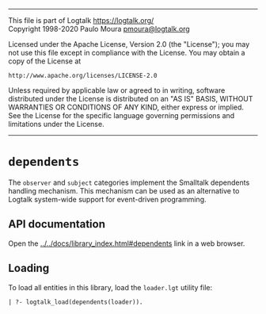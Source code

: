 ________________________________________________________________________

This file is part of Logtalk <https://logtalk.org/>  
Copyright 1998-2020 Paulo Moura <pmoura@logtalk.org>

Licensed under the Apache License, Version 2.0 (the "License");
you may not use this file except in compliance with the License.
You may obtain a copy of the License at

    http://www.apache.org/licenses/LICENSE-2.0

Unless required by applicable law or agreed to in writing, software
distributed under the License is distributed on an "AS IS" BASIS,
WITHOUT WARRANTIES OR CONDITIONS OF ANY KIND, either express or implied.
See the License for the specific language governing permissions and
limitations under the License.
________________________________________________________________________


`dependents`
============

The `observer` and `subject` categories implement the Smalltalk 
dependents handling mechanism. This mechanism can be used as an
alternative to Logtalk system-wide support for event-driven
programming.


API documentation
-----------------

Open the [../../docs/library_index.html#dependents](../../docs/library_index.html#dependents)
link in a web browser.


Loading
-------

To load all entities in this library, load the `loader.lgt` utility file:

	| ?- logtalk_load(dependents(loader)).
